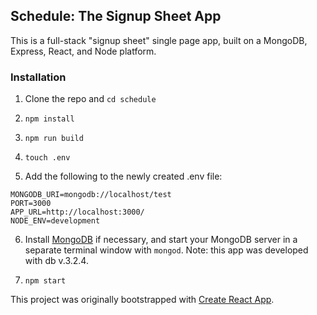 ## Schedule: The Signup Sheet App

This is a full-stack "signup sheet" single page app, built on a MongoDB, Express, React, and Node platform.

### Installation

1. Clone the repo and `cd schedule`

2. `npm install`

3. `npm run build`

4. `touch .env`

5. Add the following to the newly created .env file:

```
MONGODB_URI=mongodb://localhost/test
PORT=3000
APP_URL=http://localhost:3000/
NODE_ENV=development
```

6. Install [MongoDB](https://www.mongodb.com/) if necessary, and start your MongoDB server in a separate terminal window with `mongod`. Note: this app was developed with db v.3.2.4.

7. `npm start`

This project was originally bootstrapped with [Create React App](https://github.com/facebookincubator/create-react-app).
